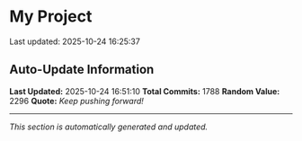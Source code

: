 # My Project


Last updated: 2025-10-24 16:25:37



































































































































































































































































































































































































































































































































































































































































































































































































































































































































































































































































































































































































































































































































































































































































































































































































































































































































































































































































































































































































































































































































































































































































## Auto-Update Information

**Last Updated:** 2025-10-24 16:51:10
**Total Commits:** 1788
**Random Value:** 2296
**Quote:** _Keep pushing forward!_

---
_This section is automatically generated and updated._